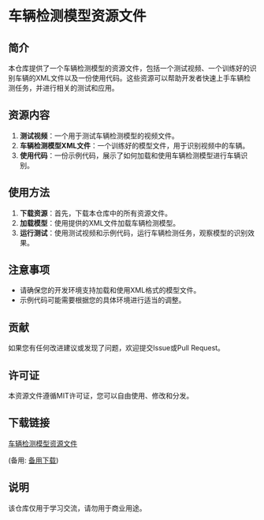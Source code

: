 # 车辆检测模型资源文件

## 简介
本仓库提供了一个车辆检测模型的资源文件，包括一个测试视频、一个训练好的识别车辆的XML文件以及一份使用代码。这些资源可以帮助开发者快速上手车辆检测任务，并进行相关的测试和应用。

## 资源内容
1. **测试视频**：一个用于测试车辆检测模型的视频文件。
2. **车辆检测模型XML文件**：一个训练好的模型文件，用于识别视频中的车辆。
3. **使用代码**：一份示例代码，展示了如何加载和使用车辆检测模型进行车辆识别。

## 使用方法
1. **下载资源**：首先，下载本仓库中的所有资源文件。
2. **加载模型**：使用提供的XML文件加载车辆检测模型。
3. **运行测试**：使用测试视频和示例代码，运行车辆检测任务，观察模型的识别效果。

## 注意事项
- 请确保您的开发环境支持加载和使用XML格式的模型文件。
- 示例代码可能需要根据您的具体环境进行适当的调整。

## 贡献
如果您有任何改进建议或发现了问题，欢迎提交Issue或Pull Request。

## 许可证
本资源文件遵循MIT许可证，您可以自由使用、修改和分发。

## 下载链接
[车辆检测模型资源文件](https://pan.quark.cn/s/8602fe646fbd) 

(备用: [备用下载](https://pan.baidu.com/s/13NTQQ8oPCxTq_bkNktkexA?pwd=1234))

## 说明

该仓库仅用于学习交流，请勿用于商业用途。
